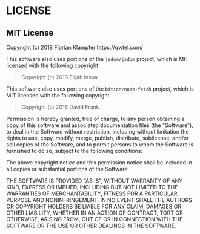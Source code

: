 # LICENSE

## MIT License

Copyright (c) 2018 Florian Klampfer <https://qwtel.com/>

This software also uses portions of the `jsdom/jsdom`
project, which is MIT licensed with the following copyright

> Copyright (c) 2010 Elijah Insua

This software also uses portions of the `bitinn/node-fetch`
project, which is MIT licensed with the following copyright

> Copyright (c) 2016 David Frank

Permission is hereby granted, free of charge, to any person
obtaining a copy of this software and associated documentation
files (the "Software"), to deal in the Software without
restriction, including without limitation the rights to use,
copy, modify, merge, publish, distribute, sublicense, and/or sell
copies of the Software, and to permit persons to whom the
Software is furnished to do so, subject to the following
conditions:

The above copyright notice and this permission notice shall be
included in all copies or substantial portions of the Software.

THE SOFTWARE IS PROVIDED "AS IS", WITHOUT WARRANTY OF ANY KIND,
EXPRESS OR IMPLIED, INCLUDING BUT NOT LIMITED TO THE WARRANTIES
OF MERCHANTABILITY, FITNESS FOR A PARTICULAR PURPOSE AND
NONINFRINGEMENT. IN NO EVENT SHALL THE AUTHORS OR COPYRIGHT
HOLDERS BE LIABLE FOR ANY CLAIM, DAMAGES OR OTHER LIABILITY,
WHETHER IN AN ACTION OF CONTRACT, TORT OR OTHERWISE, ARISING
FROM, OUT OF OR IN CONNECTION WITH THE SOFTWARE OR THE USE OR
OTHER DEALINGS IN THE SOFTWARE.

